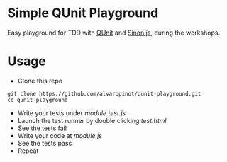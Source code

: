 # Simple QUnit Playground
Easy playground for TDD with [QUnit](https://api.qunitjs.com/) and [Sinon.js](http://sinonjs.org/), during the workshops.

# Usage

* Clone this repo
```shell
git clone https://github.com/alvaropinot/qunit-playground.git
cd qunit-playground
```
* Write your tests under *module.test.js*
* Launch the test runner by double clicking *test.html*
* See the tests fail
* Write your code at *module.js*
* See the tests pass
* Repeat
